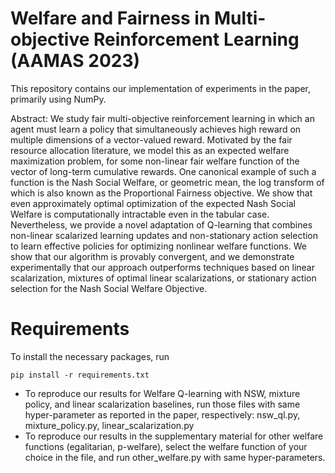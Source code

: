 # Welfare and Fairness in Multi-objective Reinforcement Learning (AAMAS 2023)

This repository contains our implementation of experiments in the paper, primarily using NumPy.

Abstract: We study fair multi-objective reinforcement learning in which an agent must learn a policy that simultaneously achieves high reward on multiple dimensions of a vector-valued reward. Motivated by the fair resource allocation literature, we model this as an expected welfare maximization problem, for some non-linear fair welfare function of the vector of long-term cumulative rewards. One canonical example of such a function is the Nash Social Welfare, or geometric mean, the log transform of which is also known as the Proportional Fairness objective. We show that even approximately optimal optimization of the expected Nash Social Welfare is computationally intractable even in the tabular case. Nevertheless, we provide a novel adaptation of Q-learning that combines non-linear scalarized learning updates and non-stationary action selection to learn effective policies for optimizing nonlinear welfare functions. We show that our algorithm is provably convergent, and we demonstrate experimentally that our approach outperforms techniques based on linear scalarization, mixtures of optimal linear scalarizations, or stationary action selection for the Nash Social Welfare Objective.

# Requirements

To install the necessary packages, run

```
pip install -r requirements.txt
```

- To reproduce our results for Welfare Q-learning with NSW, mixture policy, and linear scalarization baselines, run those files with same hyper-parameter as reported in the paper, respectively: nsw_ql.py, mixture_policy.py, linear_scalarization.py
- To reproduce our results in the supplementary material for other welfare functions (egalitarian, p-welfare), select the welfare function of your choice in the file, and run other_welfare.py with same hyper-parameters.
